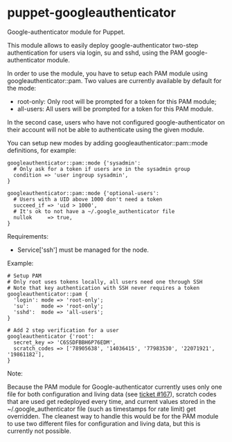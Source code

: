 puppet-googleauthenticator
===========================

Google-authenticator module for Puppet.

This module allows to easily deploy google-authenticator two-step authentication for users via login, su and sshd, using the PAM google-authenticator module.

In order to use the module, you have to setup each PAM module using googleauthenticator::pam. Two values are currently available by default for the mode:

* root-only: Only root will be prompted for a token for this PAM module;
* all-users: All users will be prompted for a token for this PAM module.

In the second case, users who have not configured google-authenticator on their account will not be able to authenticate using the given module.

You can setup new modes by adding googleauthenticator::pam::mode definitions, for example:

    googleauthenticator::pam::mode {'sysadmin':
      # Only ask for a token if users are in the sysadmin group
      condition => 'user ingroup sysadmin',
    }

    googleauthenticator::pam::mode {'optional-users':
      # Users with a UID above 1000 don't need a token
      succeed_if => 'uid > 1000',
      # It's ok to not have a ~/.google_authenticator file
      nullok     => true,
    }

Requirements:

* Service['ssh'] must be managed for the node.

Example:

    # Setup PAM
    # Only root uses tokens locally, all users need one through SSH
    # Note that key authentication with SSH never requires a token
    googleauthenticator::pam {
      'login': mode => 'root-only';
      'su':    mode => 'root-only';
      'sshd':  mode => 'all-users';
    }

    # Add 2 step verification for a user
    googleauthenticator {'root':
      secret_key => 'C6SSDFBBH6P76EDM',
      scratch_codes => ['78905638', '14036415', '77983530', '22071921', '19861182'],
    }

Note:

Because the PAM module for Google-authenticator currently uses only one file for both configuration and living data (see [ticket #167](http://code.google.com/p/google-authenticator/issues/detail?id=167)), scratch codes that are used get redeployed every time, and current values stored in the ~/.google_authenticator file (such as timestamps for rate limit) get overridden. The cleanest way to handle this would be for the PAM module to use two different files for configuration and living data, but this is currently not possible.
